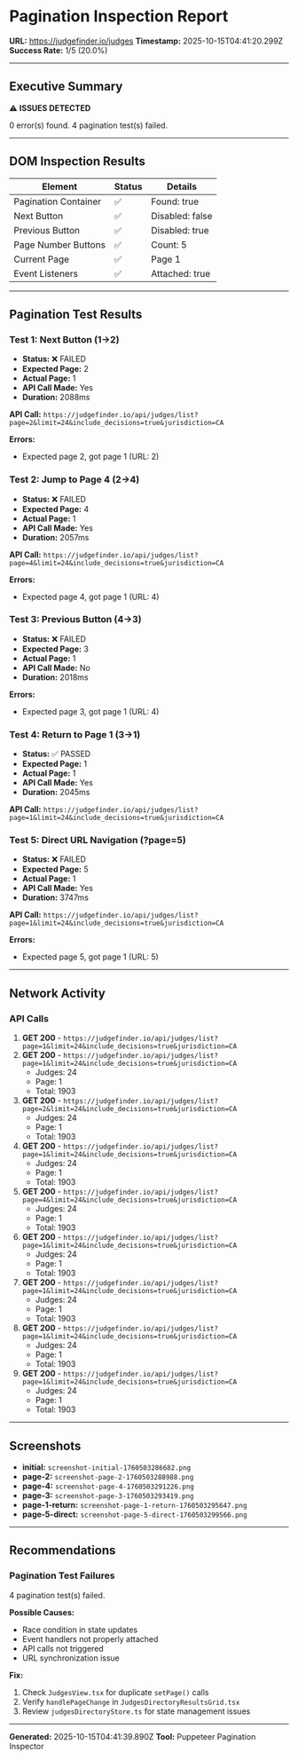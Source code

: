 # Pagination Inspection Report

**URL:** https://judgefinder.io/judges
**Timestamp:** 2025-10-15T04:41:20.299Z
**Success Rate:** 1/5 (20.0%)

---

## Executive Summary

⚠️ **ISSUES DETECTED**

0 error(s) found. 4 pagination test(s) failed.

---

## DOM Inspection Results

| Element              | Status | Details         |
| -------------------- | ------ | --------------- |
| Pagination Container | ✅     | Found: true     |
| Next Button          | ✅     | Disabled: false |
| Previous Button      | ✅     | Disabled: true  |
| Page Number Buttons  | ✅     | Count: 5        |
| Current Page         | ✅     | Page 1          |
| Event Listeners      | ✅     | Attached: true  |

---

## Pagination Test Results

### Test 1: Next Button (1→2)

- **Status:** ❌ FAILED
- **Expected Page:** 2
- **Actual Page:** 1
- **API Call Made:** Yes
- **Duration:** 2088ms

**API Call:** `https://judgefinder.io/api/judges/list?page=2&limit=24&include_decisions=true&jurisdiction=CA`

**Errors:**

- Expected page 2, got page 1 (URL: 2)

### Test 2: Jump to Page 4 (2→4)

- **Status:** ❌ FAILED
- **Expected Page:** 4
- **Actual Page:** 1
- **API Call Made:** Yes
- **Duration:** 2057ms

**API Call:** `https://judgefinder.io/api/judges/list?page=4&limit=24&include_decisions=true&jurisdiction=CA`

**Errors:**

- Expected page 4, got page 1 (URL: 4)

### Test 3: Previous Button (4→3)

- **Status:** ❌ FAILED
- **Expected Page:** 3
- **Actual Page:** 1
- **API Call Made:** No
- **Duration:** 2018ms

**Errors:**

- Expected page 3, got page 1 (URL: 4)

### Test 4: Return to Page 1 (3→1)

- **Status:** ✅ PASSED
- **Expected Page:** 1
- **Actual Page:** 1
- **API Call Made:** Yes
- **Duration:** 2045ms

**API Call:** `https://judgefinder.io/api/judges/list?page=1&limit=24&include_decisions=true&jurisdiction=CA`

### Test 5: Direct URL Navigation (?page=5)

- **Status:** ❌ FAILED
- **Expected Page:** 5
- **Actual Page:** 1
- **API Call Made:** Yes
- **Duration:** 3747ms

**API Call:** `https://judgefinder.io/api/judges/list?page=1&limit=24&include_decisions=true&jurisdiction=CA`

**Errors:**

- Expected page 5, got page 1 (URL: 5)

---

## Network Activity

### API Calls

1. **GET 200** - `https://judgefinder.io/api/judges/list?page=1&limit=24&include_decisions=true&jurisdiction=CA`
2. **GET 200** - `https://judgefinder.io/api/judges/list?page=1&limit=24&include_decisions=true&jurisdiction=CA`
   - Judges: 24
   - Page: 1
   - Total: 1903
3. **GET 200** - `https://judgefinder.io/api/judges/list?page=2&limit=24&include_decisions=true&jurisdiction=CA`
   - Judges: 24
   - Page: 1
   - Total: 1903
4. **GET 200** - `https://judgefinder.io/api/judges/list?page=1&limit=24&include_decisions=true&jurisdiction=CA`
   - Judges: 24
   - Page: 1
   - Total: 1903
5. **GET 200** - `https://judgefinder.io/api/judges/list?page=4&limit=24&include_decisions=true&jurisdiction=CA`
   - Judges: 24
   - Page: 1
   - Total: 1903
6. **GET 200** - `https://judgefinder.io/api/judges/list?page=1&limit=24&include_decisions=true&jurisdiction=CA`
   - Judges: 24
   - Page: 1
   - Total: 1903
7. **GET 200** - `https://judgefinder.io/api/judges/list?page=1&limit=24&include_decisions=true&jurisdiction=CA`
   - Judges: 24
   - Page: 1
   - Total: 1903
8. **GET 200** - `https://judgefinder.io/api/judges/list?page=1&limit=24&include_decisions=true&jurisdiction=CA`
   - Judges: 24
   - Page: 1
   - Total: 1903
9. **GET 200** - `https://judgefinder.io/api/judges/list?page=1&limit=24&include_decisions=true&jurisdiction=CA`
   - Judges: 24
   - Page: 1
   - Total: 1903

---

## Screenshots

- **initial:** `screenshot-initial-1760503286682.png`
- **page-2:** `screenshot-page-2-1760503288988.png`
- **page-4:** `screenshot-page-4-1760503291226.png`
- **page-3:** `screenshot-page-3-1760503293419.png`
- **page-1-return:** `screenshot-page-1-return-1760503295647.png`
- **page-5-direct:** `screenshot-page-5-direct-1760503299566.png`

---

## Recommendations

### Pagination Test Failures

4 pagination test(s) failed.

**Possible Causes:**

- Race condition in state updates
- Event handlers not properly attached
- API calls not triggered
- URL synchronization issue

**Fix:**

1. Check `JudgesView.tsx` for duplicate `setPage()` calls
2. Verify `handlePageChange` in `JudgesDirectoryResultsGrid.tsx`
3. Review `judgesDirectoryStore.ts` for state management issues

---

**Generated:** 2025-10-15T04:41:39.890Z
**Tool:** Puppeteer Pagination Inspector

